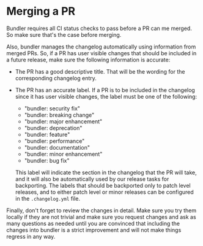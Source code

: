 # Merging a PR

Bundler requires all CI status checks to pass before a PR can me merged. So make
sure that's the case before merging.

Also, bundler manages the changelog automatically using information from merged
PRs. So, if a PR has user visible changes that should be included in a future
release, make sure the following information is accurate:

* The PR has a good descriptive title. That will be the wording for the
  corresponding changelog entry.

* The PR has an accurate label. If a PR is to be included in the changelog since
  it has user visible changes, the label must be one of the following:

  * "bundler: security fix"
  * "bundler: breaking change"
  * "bundler: major enhancement"
  * "bundler: deprecation"
  * "bundler: feature"
  * "bundler: performance"
  * "bundler: documentation"
  * "bundler: minor enhancement"
  * "bundler: bug fix"

  This label will indicate the section in the changelog that the PR will take,
  and it will also be automatically used by our release tasks for backporting.
  The labels that should be backported only to patch level releases, and to
  either patch level or minor releases can be configured in the `.changelog.yml`
  file.

Finally, don't forget to review the changes in detail. Make sure you try them
locally if they are not trivial and make sure you request changes and ask as
many questions as needed until you are convinced that including the changes into
bundler is a strict improvement and will not make things regress in any way.
